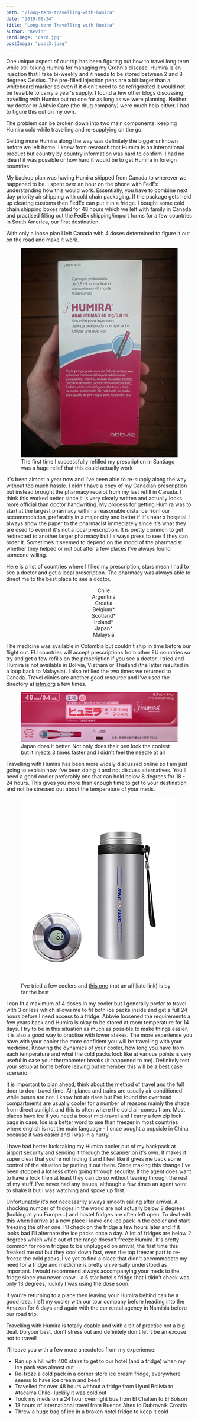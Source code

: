 ```yaml
---
path: "/long-term-travelling-with-humira"
date: "2019-01-24"
title: "Long-term Travelling with Humira"
author: "Kevin"
cardImage: "card.jpg"
postImage: "post3.jpeg"
---
```


One unique aspect of our trip has been figuring out how to travel long term while still taking Humira for managing my Crohn's disease. Humira is an injection that I take bi-weekly and it needs to be stored between 2 and 8 degrees Celsius. The pre-filled injection pens are a bit larger than a whiteboard marker so even if it didn't need to be refrigerated it would not be feasible to carry a year's supply. I found a few other blogs discussing travelling with Humira but no one for as long as we were planning. Neither my doctor or Abbvie Care (the drug company) were much help either. I had to figure this out on my own.

The problem can be broken down into two main components: keeping Humira cold while travelling and re-supplying on the go.

Getting more Humira along the way was definitely the bigger unknown before we left home. I knew from research that Humira is an international product but country by country information was hard to confirm. I had no idea if it was possible or how hard it would be to get Humira in foreign countries.

My backup plan was having Humira shipped from Canada to wherever we happened to be. I spent over an hour on the phone with FedEx understanding how this would work. Essentially, you have to combine next day priority air shipping with cold chain packaging. If the package gets held up clearing customs then FedEx can put it in a fridge. I bought some cold chain shipping boxes rated for 48 hours which we left with family in Canada and practised filling out the FedEx shipping/import forms for a few countries in South America, our first destination.

With only a loose plan I left Canada with 4 doses determined to figure it out on the road and make it work.

<figure>
  <img src="spanish_humira.jpeg"/>
  <figcaption>The first time I successfully refilled my prescription in Santiago was a huge relief that this could actually work</figcaption>
</figure>

It's been almost a year now and I've been able to re-supply along the way without too much hassle. I didn't have a copy of my Canadian prescription but instead brought the pharmacy receipt from my last refill in Canada. I think this worked better since it is very clearly written and actually looks more official than doctor handwriting. My process for getting Humira was to start at the largest pharmacy within a reasonable distance from our accommodation, preferably in a major city and better if it's near a hospital. I always show the paper to the pharmacist immediately since it's what they are used to even if it's not a local prescription. It is pretty common to get redirected to another larger pharmacy but I always press to see if they can order it. Sometimes it seemed to depend on the mood of the pharmacist whether they helped or not but after a few places I've always found someone willing.

Here is a list of countries where I filled my prescription, stars mean I had to see a doctor and get a local prescription. The pharmacy was always able to direct me to the best place to see a doctor.

<ul style="list-style-type: none; text-align: center;">
  <li>Chile</li>
  <li>Argentina</li>
  <li>Croatia</li>
  <li>Belgium*</li>
  <li>Scotland*</li>
  <li>Ireland*</li>
  <li>Japan*</li>
  <li>Malaysia</li>
</ul>

The medicine was available in Colombia but couldn't ship in time before our flight out. EU countries will accept prescriptions from other EU countries so try and get a few refills on the prescription if you see a doctor. I tried and Humira is not available in Bolivia, Vietnam or Thailand (the latter resulted in a loop back to Malaysia). I also refilled the two times we returned to Canada. Travel clinics are another good resource and I've used the directory at [istm.org](http://www.istm.org/) a few times.

<figure>
  <img src="japanese_humira.jpeg"/>
  <figcaption>Japan does it better. Not only does their pen look the coolest but it injects 3 times faster and I didn't feel the needle at all</figcaption>
</figure>

Travelling with Humira has been more widely discussed online so I am just going to explain how I've been doing it and not discuss alternatives. You'll need a good cooler preferably one that can hold below 8 degrees for 18 - 24 hours. This gives you more than enough time to get to your destination and not be stressed out about the temperature of your meds.

<figure>
  <img src="cooler.jpg"/>
  <figcaption>I've tried a few coolers and <a href="https://www.amazon.com/gp/product/B074ZHJD2W">this one</a> (not an affiliate link) is by far the best</figcaption>
</figure>

I can fit a maximum of 4 doses in my cooler but I generally prefer to travel with 3 or less which allows me to fit both ice packs inside and get a full 24 hours before I need access to a fridge. Abbvie loosened the requirements a few years back and Humira is okay to be stored at room temperature for 14 days. I try to be in this situation as much as possible to make things easier, it is also a good way to practise with lower stakes. The more experience you have with your cooler the more confident you will be travelling with your medicine. Knowing the dynamics of your cooler, how long you have from each temperature and what the cold packs look like at various points is very useful in case your thermometer breaks (it happened to me). Definitely test your setup at home before leaving but remember this will be a best case scenario.

It is important to plan ahead, think about the method of travel and the full door to door travel time. Air planes and trains are usually air conditioned while buses are not. I know hot air rises but I've found the overhead compartments are usually cooler for a number of reasons mainly the shade from direct sunlight and this is often where the cold air comes from. Most places have ice if you need a boost mid-travel and I carry a few zip lock bags in case. Ice is a better word to use than freezer in most countries where english is not the main language - I once bought a popsicle in China because it was easier and I was in a hurry.

I have had better luck taking my Humira cooler out of my backpack at airport security and sending it through the scanner on it's own. It makes it super clear that you're not hiding it and I feel like it gives me back some control of the situation by putting it out there. Since making this change I've been stopped a lot less often going through security. If the agent does want to have a look then at least they can do so without tearing through the rest of my stuff. I've never had any issues, although a few times an agent went to shake it but I was watching and spoke up first.

Unfortunately it's not necessarily always smooth sailing after arrival. A shocking number of fridges in the world are not actually below 8 degrees (looking at you Europe...) and hostel fridges are often left open. To deal with this when I arrive at a new place I leave one ice pack in the cooler and start freezing the other one. I'll check on the fridge a few hours later and if it looks bad I'll alternate the ice packs once a day. A lot of fridges are below 2 degrees which while out of the range doesn't freeze Humira. It's pretty common for room fridges to be unplugged on arrival, the first time this freaked me out but they cool down fast, even the top freezer part to re-freeze the cold packs. I've yet to find a place that didn't accommodate my need for a fridge and medicine is pretty universally understood as important. I would recommend always accompanying your meds to the fridge since you never know - a 5 star hotel's fridge that I didn't check was only 13 degrees, luckily I was using the dose soon.

If you're returning to a place then leaving your Humira behind can be a good idea. I left my cooler with our tour company before heading into the Amazon for 6 days and again with the car rental agency in Namibia before our road trip.

Travelling with Humira is totally doable and with a bit of practise not a big deal. Do your best, don't stress out and definitely don't let it be an excuse not to travel!

I'll leave you with a few more anecdotes from my experience:

* Ran up a hill with 400 stairs to get to our hotel (and a fridge) when my ice pack was almost out
* Re-froze a cold pack in a corner store ice cream fridge, everywhere seems to have ice cream and beer!
* Travelled for over 48 hours without a fridge from Uyuni Bolivia to Atacama Chile- luckily it was cold out
* Took my meds on a 24 hour overnight bus from El Chalten to El Bolson
* 18 hours of international travel from Buenos Aires to Dubrovnik Croatia
* Threw a huge bag of ice in a broken hotel fridge to keep it cold
